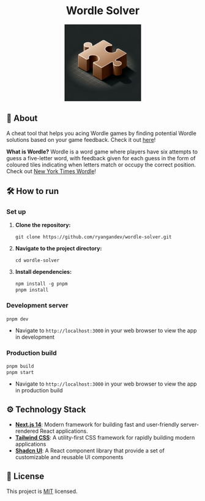 <h1 align="center">Wordle Solver</h1>

<p align="center">
  <img src="https://github.com/ryangandev/wordle-solver/blob/main/app/favicon.ico" alt="Logo" width="200px">
</p>

## 🚀 About

A cheat tool that helps you acing Wordle games by finding potential Wordle solutions based on your game feedback. Check it out [here](https://wordle-solver-nu-seven.vercel.app/)!

**What is Wordle?** Wordle is a word game where players have six attempts to guess a five-letter word, with feedback given for each guess in the form of coloured tiles indicating when letters match or occupy the correct position. Check out [New York Times Wordle](https://www.nytimes.com/games/wordle/)!

## 🛠️ How to run

### Set up

1. **Clone the repository:**

   ```
   git clone https://github.com/ryangandev/wordle-solver.git
   ```

2. **Navigate to the project directory:**

   ```
   cd wordle-solver
   ```

3. **Install dependencies:**

   ```
   npm install -g pnpm
   pnpm install
   ```

### Development server

```
pnpm dev
```

- Navigate to `http://localhost:3000` in your web browser to view the app in development

### Production build

```
pnpm build
pnpm start
```

- Navigate to `http://localhost:3000` in your web browser to view the app in production build

## ⚙️ Technology Stack

- **[Next.js 14](https://nextjs.org/)**: Modern framework for building fast and user-friendly server-rendered React applications.
- **[Tailwind CSS](https://tailwindcss.com/)**: A utility-first CSS framework for rapidly building modern applications
- **[Shadcn UI](https://ui.shadcn.com/docs)**: A React component library that provide a set of customizable and reusable UI components

## 📝 License

This project is [MIT](https://github.com/ryangandev/wordle-solver/blob/main/LICENSE) licensed.
